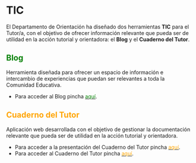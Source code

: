 
# TIC
El Departamento de Orientación ha diseñado dos herramientas **TIC** para el Tutor/a, con el objetivo de ofrecer información relevante que pueda ser de utilidad en la acción tutorial y orientadora:  el **Blog** y el **Cuaderno del Tutor**.

## <span style="color:green">Blog</span> 
Herramienta diseñada para ofrecer un espacio de información e intercambio de experiencias que puedan ser relevantes a toda la Comunidad Educativa.  

- Para acceder al Blog pincha [<span style="color:green">aquí</span>](https://nuestrodo.blogspot.com/search/label/Bienvenida).

## <span style="color:orange">Cuaderno del Tutor</span> 
Aplicación web desarrollada con el objetivo de gestionar la documentación relevante que pueda ser de utilidad en la acción tutorial y orientadora. 

- Para acceder a la presentación del Cuaderno del Tutor pincha [<span style="color:orange">aquí</span>](http://rpubs.com/Raq/cuaderno_del_tutor).
- Para acceder al Cuaderno del Tutor pincha [<span style="color:orange">aquí</span>](https://scontador.shinyapps.io/cuaderno_del_tutor).


